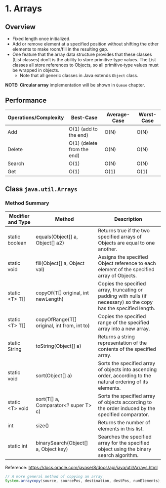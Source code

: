 # 1. Arrays

## Overview

- Fixed length once initialized.
- Add or remove element at a specified position without shifting the other elements to make room/fill in the resulting gap.
- One feature that the array data structure provides that these classes (List classes) don’t is the ability to store primitive‐type values. The List classes all store references to Objects, so all primitive‐type values must be wrapped in objects.
    - Note that all generic classes in Java extends `Object` class.



**NOTE:** **Circular array** implementation will be shown in `Queue` chapter.




## Performance

| Operations/Complexity | Best-Case                  | Average-Case | Worst-Case |
| --------------------- | -------------------------- | ------------ | ---------- |
| Add                   | O(1) (add to the end)      | O(N)         | O(N)       |
| Delete                | O(1) (delete from the end) | O(N)         | O(N)       |
| Search                | O(1)                       | O(N)         | O(N)       |
| Get                   | O(1)                       | O(1)         | O(1)       |



## Class `java.util.Arrays`

### Method Summary

| **Modifier and Type** | **Method**                                  | **Description**                                              |
|----------------------| ------------------------------------------- | ------------------------------------------------------------ |
| static boolean       | equals(Object[] a, Object[] a2)             | Returns true if the two specified arrays of Objects are equal to one another. |
| static void          | fill(Object[] a, Object val)                | Assigns the specified Object reference to each element of the specified array of Objects. |
| static \<T> T[]   | copyOf(T[] original, int newLength)         | Copies the specified array, truncating or padding with nulls (if necessary) so the copy has the specified length. |
| static \<T> T[]      | copyOfRange(T[] original, int from, int to) | Copies the specified range of the specified array into a new array. |
| static String        | toString(Object[] a)                        | Returns a string representation of the contents of the specified array. |
| static void          | sort(Object[] a)                            | Sorts the specified array of objects into ascending order, according to the natural ordering of its elements. |
| static \<T> void     | sort(T[] a, Comparator<? super T> c)        | Sorts the specified array of objects according to the order induced by the specified comparator. |
| int                  | size()                                      | Returns the number of elements in this list.                 |
| static int           | binarySearch(Object[] a, Object key)        | Searches the specified array for the specified object using the binary search algorithm. |

Reference: https://docs.oracle.com/javase/8/docs/api/java/util/Arrays.html



```java
// A more general method of copying an array
System.arraycopy(source, sourcePos, destination, destPos, numElements);
```